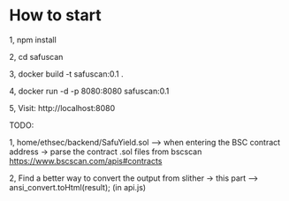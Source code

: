 # How to start

1, npm install

2, cd safuscan

3, docker build -t safuscan:0.1 .

4, docker run -d -p 8080:8080 safuscan:0.1

5, Visit: http://localhost:8080

TODO:

1, home/ethsec/backend/SafuYield.sol --> when entering the BSC contract address -> parse the contract .sol files from bscscan
https://www.bscscan.com/apis#contracts

2, Find a better way to convert the output from slither ->  this part --> ansi_convert.toHtml(result); (in api.js)
